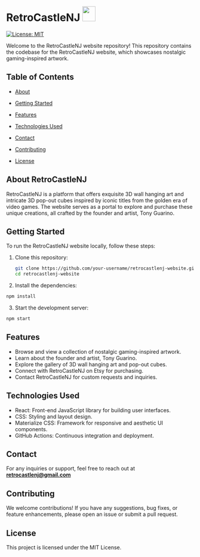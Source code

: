 # RetroCastleNJ <img src="./client/public/fort-awesome.ico" width="35" height="40">

[![License: MIT](https://img.shields.io/badge/License-MIT-yellow.svg)](https://opensource.org/licenses/MIT)

Welcome to the RetroCastleNJ website repository! This repository contains the codebase for the RetroCastleNJ website, which showcases nostalgic gaming-inspired artwork.

## Table of Contents

+ [About](#about-retrocastlenj)

+ [Getting Started](#getting-started)

+ [Features](#features)

+ [Technologies Used](#technologies-used)

+ [Contact](#contact)

+ [Contributing](#contributing)

+ [License](#license)

## About RetroCastleNJ

RetroCastleNJ is a platform that offers exquisite 3D wall hanging art and intricate 3D pop-out cubes inspired by iconic titles from the golden era of video games. The website serves as a portal to explore and purchase these unique creations, all crafted by the founder and artist, Tony Guarino.

## Getting Started

To run the RetroCastleNJ website locally, follow these steps:

1. Clone this repository:

   ```bash
   git clone https://github.com/your-username/retrocastlenj-website.git
   cd retrocastlenj-website
   ```

2. Install the dependencies:

```bash
npm install
```

3. Start the development server:

```bash
npm start
```

## Features

+ Browse and view a collection of nostalgic gaming-inspired artwork.
+ Learn about the founder and artist, Tony Guarino.
+ Explore the gallery of 3D wall hanging art and pop-out cubes.
+ Connect with RetroCastleNJ on Etsy for purchasing.
+ Contact RetroCastleNJ for custom requests and inquiries.

## Technologies Used

+ React: Front-end JavaScript library for building user interfaces.
+ CSS: Styling and layout design.
+ Materialize CSS: Framework for responsive and aesthetic UI components.
+ GitHub Actions: Continuous integration and deployment.

## Contact

For any inquiries or support, feel free to reach out at <b>retrocastlenj@gmail.com</b>

## Contributing

We welcome contributions! If you have any suggestions, bug fixes, or feature enhancements, please open an issue or submit a pull request.

## License

This project is licensed under the MIT License.